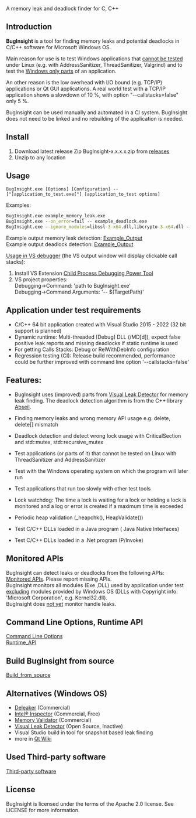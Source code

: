 A memory leak and deadlock finder for C, C++


## Introduction

**BugInsight** is a tool for finding memory leaks and potential deadlocks in C/C++ software for Microsoft Windows OS. 

Main reason for use is to test Windows applications that <u>cannot be tested</u> under Linux (e.g. with AddressSanitizer, ThreadSanitizer, Valgrind) and to test the <u>Windows only parts</u> of an application. 

An other reason is the low overhead with I/O bound (e.g. TCP/IP) applications or Qt GUI applications. A real world test with a TCP/IP application shows a slowdown of 10 %, with option "--callstacks=false" only 5 %.

BugInsight can be used manually and automated in a CI system. BugInsight does not need to be linked and no rebuilding of the application is needed.

## Install

1. Download latest release Zip BugInsight-x.x.x.x.zip from [releases](https://github.com/JochenBaier/BugInsight/releases)
2. Unzip to any location

## Usage

`BugInsight.exe [Options] [Configuration] -- ["]application_to_test.exe["] [application_to_test options]`

Examples:

```bat
BugInsight.exe example_memory_leak.exe 
BugInsight.exe --on_error=fail -- example_deadlock.exe
BugInsight.exe --ignore_modules=libssl-3-x64.dll,libcrypto-3-x64.dll -- app.exe --app_option
```

Example output memory leak detection: [Example_Output](examples/example_memory_leak/Example_Output.md)   
Example output deadlock detection: [Example_Output](examples/example_deadlock/Example_Output.md)

<u>Usage in VS debugger</u> (the VS output window will display clickable call stacks):

1. Install VS Extension [Child Process Debugging Power Tool](https://devblogs.microsoft.com/devops/introducing-the-child-process-debugging-power-tool/)
2. VS project properties:  
   Debugging->Command: 'path to BugInsight.exe'  
   Debugging->Command Arguments: '-- $(TargetPath)'

## Application under test requirements

- C/C++ 64 bit application created with Visual Studio 2015 - 2022 (32 bit support is planned)
- Dynamic runtime: Multi-threaded [Debug] DLL (/MD[d]), expect false positive leak reports and missing deadlocks if static runtime is used
- For getting Calls Stacks: Debug or RelWithDebInfo configuration
- Regression testing (CI):  Release build recommended,  performance could be further improved with command line option '--callstacks=false'

## Features:

- BugInsight uses (improved) parts from [Visual Leak Detector](https://github.com/KindDragon/vld) for memory leak finding. The deadlock detection algorithm is from the C++ library [Abseil](https://abseil.io/docs/cpp/guides/synchronization#deadlock-detection). 
- Finding memory leaks and wrong memory API usage e.g. delete, delete[] mismatch
- Deadlock detection and detect wrong lock usage with CriticalSection and std::mutex, std::recursive_mutex
- Test applications (or parts of it) that cannot be tested on Linux with ThreadSanitizer and AddressSanitizer
- Test with the Windows operating system on which the program will later run
- Test applications that run too slowly with other test tools

- Lock watchdog: The time a lock is waiting for a lock or holding a lock  is monitored and a log or error is created if a maximum time is exceeded
- Periodic heap validation (_heapchk(), HeapValidate())
- Test C/C++ DLLs loaded in a Java program ( Java Native Interfaces)
- Test C/C++ DLLs loaded in a .Net program (P/Invoke)

## Monitored APIs

BugInsight can detect leaks or deadlocks from the following APIs: [Monitored APIs](Monitored_APIs.md). Please report missing APIs.  
BugInsight monitors all modules (Exe ,DLL) used by application under test <u>excluding</u> modules provided by Windows OS (DLLs with Copyright info: 'Microsoft Corporation', e.g. Kernel32.dll).  
BugInsight does <u>not yet</u> monitor handle leaks.

## Command Line Options, Runtime API

[Command Line Options](CommandLineOptions.md)  
[Runtime_API](Runtime_API.md)  

## Build BugInsight from source

[Build_from_source](Build_from_source.md)

## Alternatives (Windows OS)

- [Deleaker](https://www.deleaker.com) (Commercial)
- [Intel® Inspector](https://www.intel.com/content/www/us/en/developer/tools/oneapi/inspector.html#gs.8u1iuy) (Commercial, Free)
- [Memory Validator](https://www.softwareverify.com/product/memory-validator/) (Commercial)
- [Visual Leak Detector](https://github.com/KindDragon/vld) (Open Source, Inactive)
- Visual Studio build in tool for snapshot based leak finding
- more in [Qt Wiki](https://wiki.qt.io/Profiling_and_Memory_Checking_Tools)

## Used Third-party software

[Third-party software](Third_party_software.md)

## License

BugInsight is licensed under the terms of the Apache 2.0 license. See LICENSE for more information.

 